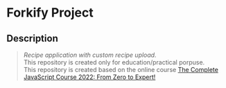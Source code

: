 # Forkify Project

## Description

> _Recipe application with custom recipe upload._ \
> This repository is created only for education/practical porpuse. \
> This repository is created based on the online course
> [The Complete JavaScript Course 2022: From Zero to Expert!](https://www.udemy.com/course/the-complete-javascript-course/)
